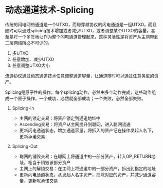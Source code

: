 动态通道技术-Splicing
====

传统的闪电网络通道是一个UTXO，而聪穿越协议的闪电通道是一组UTXO，而且随时可以通过splicing技术增加或者减少UTXO，或者调整某个UTXO的容量，甚至是将一个多签地址作为整个闪电通道管理起来，这种灵活性是将资产从主网带到二层网络所必不可少的。

1. 多UTXO
2. 任意增加、减少UTXO
3. 任意调整UTXO大小

流通协议通过动态通道技术任意调整通道容量，让通道随时可以通过任意类型的资产。

Splicing是原子性的操作。每个splicing动作，必然由多个动作完成，这些动作组成一个原子操作，一个成功，必然就全部成功；一个失败，必然全部失败。

1. Splicing-In
    * 主网的锁定交易：将资产锁定到通道地址中
    * Ascending交易：将资产从主网提升到聪网，进入聪网流通
    * 更新闪电通道状态，增加通道容量，将拆入的资产记在操作发起人名下，更新承诺交易

2. Splicing-Out
    * 聪网的销毁交易：在聪网上将通道中的一部分资产，转入OP_RETURN地址，相当于销毁该部分资产
    * 主网上的解锁交易：在主网上将通道中的一部分资产，拆出到指定的地址
    * 更新闪电通道状态，从发起人名字资产，扣除对应的资产，并减少通道容量，更新呢承诺交易

